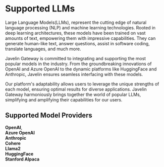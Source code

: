# Supported LLMs
Large Language Models(LLMs), represent the cutting edge of natural language processing (NLP) and machine learning technologies. Rooted in deep learning architectures, these models have been trained on vast amounts of text, empowering them with impressive capabilities. They can generate human-like text, answer questions, assist in software coding, translate languages, and much more. 

Javelin Gateway is committed to integrating and supporting the most popular models in the industry. From the groundbreaking innovations of OpenAI and Azure OpenAI to the dynamic platforms like HuggingFace and Anthropic, Javelin ensures seamless interfacing with these models. 

Our platform's adaptability allows users to leverage the unique strengths of each model, ensuring optimal results for diverse applications. Javelin Gateway harmoniously brings together the world of popular LLMs, simplifying and amplifying their capabilities for our users.

## Supported Model Providers  
**OpenAI**,   
**Azure OpenAI**  
**Anthropic**  
**Cohere**  
**Llama2**  
**HuggingFace**  
**Stanford Alpaca**  


